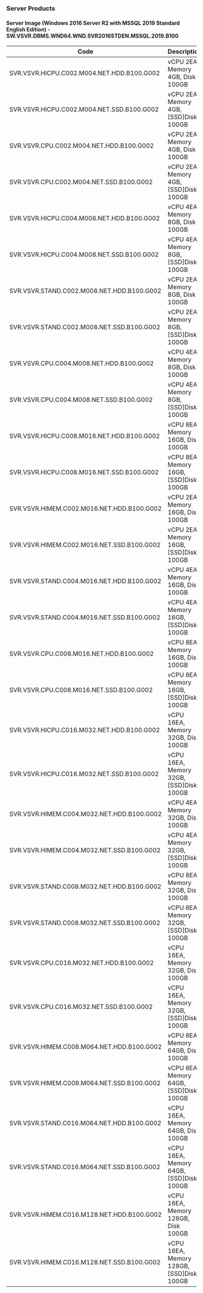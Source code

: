 ### Server Products
#### Server Image (Windows 2016 Server R2 with MSSQL 2019 Standard English Edition) - SW.VSVR.DBMS.WND64.WND.SVR2016STDEN.MSSQL.2019.B100

Code | Description | Type
-- | -- | --
SVR.VSVR.HICPU.C002.M004.NET.HDD.B100.G002 | vCPU 2EA, Memory 4GB, Disk 100GB | HICPU
SVR.VSVR.HICPU.C002.M004.NET.SSD.B100.G002 | vCPU 2EA, Memory 4GB, [SSD]Disk 100GB | HICPU
SVR.VSVR.CPU.C002.M004.NET.HDD.B100.G002 | vCPU 2EA, Memory 4GB, Disk 100GB | CPU
SVR.VSVR.CPU.C002.M004.NET.SSD.B100.G002 | vCPU 2EA, Memory 4GB, [SSD]Disk 100GB | CPU
SVR.VSVR.HICPU.C004.M008.NET.HDD.B100.G002 | vCPU 4EA, Memory 8GB, Disk 100GB | HICPU
SVR.VSVR.HICPU.C004.M008.NET.SSD.B100.G002 | vCPU 4EA, Memory 8GB, [SSD]Disk 100GB | HICPU
SVR.VSVR.STAND.C002.M008.NET.HDD.B100.G002 | vCPU 2EA, Memory 8GB, Disk 100GB | STAND
SVR.VSVR.STAND.C002.M008.NET.SSD.B100.G002 | vCPU 2EA, Memory 8GB, [SSD]Disk 100GB | STAND
SVR.VSVR.CPU.C004.M008.NET.HDD.B100.G002 | vCPU 4EA, Memory 8GB, Disk 100GB | CPU
SVR.VSVR.CPU.C004.M008.NET.SSD.B100.G002 | vCPU 4EA, Memory 8GB, [SSD]Disk 100GB | CPU
SVR.VSVR.HICPU.C008.M016.NET.HDD.B100.G002 | vCPU 8EA, Memory 16GB, Disk 100GB | HICPU
SVR.VSVR.HICPU.C008.M016.NET.SSD.B100.G002 | vCPU 8EA, Memory 16GB, [SSD]Disk 100GB | HICPU
SVR.VSVR.HIMEM.C002.M016.NET.HDD.B100.G002 | vCPU 2EA, Memory 16GB, Disk 100GB | HIMEM
SVR.VSVR.HIMEM.C002.M016.NET.SSD.B100.G002 | vCPU 2EA, Memory 16GB, [SSD]Disk 100GB | HIMEM
SVR.VSVR.STAND.C004.M016.NET.HDD.B100.G002 | vCPU 4EA, Memory 16GB, Disk 100GB | STAND
SVR.VSVR.STAND.C004.M016.NET.SSD.B100.G002 | vCPU 4EA, Memory 16GB, [SSD]Disk 100GB | STAND
SVR.VSVR.CPU.C008.M016.NET.HDD.B100.G002 | vCPU 8EA, Memory 16GB, Disk 100GB | CPU
SVR.VSVR.CPU.C008.M016.NET.SSD.B100.G002 | vCPU 8EA, Memory 16GB, [SSD]Disk 100GB | CPU
SVR.VSVR.HICPU.C016.M032.NET.HDD.B100.G002 | vCPU 16EA, Memory 32GB, Disk 100GB | HICPU
SVR.VSVR.HICPU.C016.M032.NET.SSD.B100.G002 | vCPU 16EA, Memory 32GB, [SSD]Disk 100GB | HICPU
SVR.VSVR.HIMEM.C004.M032.NET.HDD.B100.G002 | vCPU 4EA, Memory 32GB, Disk 100GB | HIMEM
SVR.VSVR.HIMEM.C004.M032.NET.SSD.B100.G002 | vCPU 4EA, Memory 32GB, [SSD]Disk 100GB | HIMEM
SVR.VSVR.STAND.C008.M032.NET.HDD.B100.G002 | vCPU 8EA, Memory 32GB, Disk 100GB | STAND
SVR.VSVR.STAND.C008.M032.NET.SSD.B100.G002 | vCPU 8EA, Memory 32GB, [SSD]Disk 100GB | STAND
SVR.VSVR.CPU.C016.M032.NET.HDD.B100.G002 | vCPU 16EA, Memory 32GB, Disk 100GB | CPU
SVR.VSVR.CPU.C016.M032.NET.SSD.B100.G002 | vCPU 16EA, Memory 32GB, [SSD]Disk 100GB | CPU
SVR.VSVR.HIMEM.C008.M064.NET.HDD.B100.G002 | vCPU 8EA, Memory 64GB, Disk 100GB | HIMEM
SVR.VSVR.HIMEM.C008.M064.NET.SSD.B100.G002 | vCPU 8EA, Memory 64GB, [SSD]Disk 100GB | HIMEM
SVR.VSVR.STAND.C016.M064.NET.HDD.B100.G002 | vCPU 16EA, Memory 64GB, Disk 100GB | STAND
SVR.VSVR.STAND.C016.M064.NET.SSD.B100.G002 | vCPU 16EA, Memory 64GB, [SSD]Disk 100GB | STAND
SVR.VSVR.HIMEM.C016.M128.NET.HDD.B100.G002 | vCPU 16EA, Memory 128GB, Disk 100GB | HIMEM
SVR.VSVR.HIMEM.C016.M128.NET.SSD.B100.G002 | vCPU 16EA, Memory 128GB, [SSD]Disk 100GB | HIMEM

